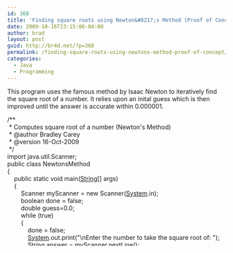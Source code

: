 ```yaml
---
id: 368
title: 'Finding square roots using Newton&#8217;s Method (Proof of Concept)'
date: 2009-10-16T23:15:06-04:00
author: brad
layout: post
guid: http://br4d.net/?p=368
permalink: /finding-square-roots-using-newtons-method-proof-of-concept/
categories:
  - Java
  - Programming
---
```

This program uses the famous method by Isaac Newton to iteratively find the square root of a number. It relies upon an inital guess which is then improved until the answer is accurate within 0.000001.

<!--more-->

<div class="codecolorer-container java default" style="overflow:auto;white-space:nowrap;height:300px;">
  <div class="java codecolorer">
    <span class="co3">/**<br /> &nbsp;* Computes square root of a number (Newton's Method)<br /> &nbsp;* @author Bradley Carey<br /> &nbsp;* @version 16-Oct-2009<br /> &nbsp;*/</span><br /> <span class="kw1">import</span> <span class="co2">java.util.Scanner</span><span class="sy0">;</span><br /> <span class="kw1">public</span> <span class="kw1">class</span> NewtonsMethod<br /> <span class="br0">&#123;</span><br /> &nbsp; &nbsp; <span class="kw1">public</span> <span class="kw1">static</span> <span class="kw4">void</span> main<span class="br0">&#40;</span><a href="http://www.google.com/search?hl=en&q=allinurl%3Adocs.oracle.com+javase+docs+api+string"><span class="kw3">String</span></a><span class="br0">&#91;</span><span class="br0">&#93;</span> args<span class="br0">&#41;</span><br /> &nbsp; &nbsp; <span class="br0">&#123;</span><br /> &nbsp; &nbsp; &nbsp; &nbsp; Scanner myScanner <span class="sy0">=</span> <span class="kw1">new</span> Scanner<span class="br0">&#40;</span><a href="http://www.google.com/search?hl=en&q=allinurl%3Adocs.oracle.com+javase+docs+api+system"><span class="kw3">System</span></a>.<span class="me1">in</span><span class="br0">&#41;</span><span class="sy0">;</span><br /> &nbsp; &nbsp; &nbsp; &nbsp; <span class="kw4">boolean</span> done <span class="sy0">=</span> <span class="kw2">false</span><span class="sy0">;</span><br /> &nbsp; &nbsp; &nbsp; &nbsp; <span class="kw4">double</span> guess<span class="sy0">=</span><span class="nu0">0.0</span><span class="sy0">;</span><br /> &nbsp; &nbsp; &nbsp; &nbsp; <span class="kw1">while</span> <span class="br0">&#40;</span><span class="kw2">true</span><span class="br0">&#41;</span><br /> &nbsp; &nbsp; &nbsp; &nbsp; <span class="br0">&#123;</span><br /> &nbsp; &nbsp; &nbsp; &nbsp; &nbsp; &nbsp; done <span class="sy0">=</span> <span class="kw2">false</span><span class="sy0">;</span><br /> &nbsp; &nbsp; &nbsp; &nbsp; &nbsp; &nbsp; <a href="http://www.google.com/search?hl=en&q=allinurl%3Adocs.oracle.com+javase+docs+api+system"><span class="kw3">System</span></a>.<span class="me1">out</span>.<span class="me1">print</span><span class="br0">&#40;</span><span class="st0">"<span class="es0">\n</span>Enter the number to take the square root of: "</span><span class="br0">&#41;</span><span class="sy0">;</span><br /> &nbsp; &nbsp; &nbsp; &nbsp; &nbsp; &nbsp; <a href="http://www.google.com/search?hl=en&q=allinurl%3Adocs.oracle.com+javase+docs+api+string"><span class="kw3">String</span></a> answer <span class="sy0">=</span> myScanner.<span class="me1">nextLine</span><span class="br0">&#40;</span><span class="br0">&#41;</span><span class="sy0">;</span><br /> &nbsp; &nbsp; &nbsp; &nbsp; &nbsp; &nbsp; <span class="kw4">double</span> x <span class="sy0">=</span> <a href="http://www.google.com/search?hl=en&q=allinurl%3Adocs.oracle.com+javase+docs+api+double"><span class="kw3">Double</span></a>.<span class="me1">parseDouble</span><span class="br0">&#40;</span>answer<span class="br0">&#41;</span><span class="sy0">;</span><br /> &nbsp;<br /> &nbsp; &nbsp; &nbsp; &nbsp; &nbsp; &nbsp; <span class="kw1">if</span> <span class="br0">&#40;</span>x<span class="sy0"><=</span><span class="nu0"></span><span class="br0">&#41;</span><br /> &nbsp; &nbsp; &nbsp; &nbsp; &nbsp; &nbsp; <span class="br0">&#123;</span><br /> &nbsp; &nbsp; &nbsp; &nbsp; &nbsp; &nbsp; &nbsp; &nbsp; done <span class="sy0">=</span> <span class="kw2">true</span><span class="sy0">;</span><br /> &nbsp; &nbsp; &nbsp; &nbsp; &nbsp; &nbsp; &nbsp; &nbsp; <a href="http://www.google.com/search?hl=en&q=allinurl%3Adocs.oracle.com+javase+docs+api+system"><span class="kw3">System</span></a>.<span class="me1">out</span>.<span class="me1">print</span><span class="br0">&#40;</span><span class="st0">"Error: only positive inputs are valid.<span class="es0">\n</span>"</span><span class="br0">&#41;</span><span class="sy0">;</span><br /> &nbsp; &nbsp; &nbsp; &nbsp; &nbsp; &nbsp; <span class="br0">&#125;</span><br /> &nbsp; &nbsp; &nbsp; &nbsp; &nbsp; &nbsp; <span class="kw1">else</span><br /> &nbsp; &nbsp; &nbsp; &nbsp; &nbsp; &nbsp; <span class="br0">&#123;</span><br /> &nbsp; &nbsp; &nbsp; &nbsp; &nbsp; &nbsp; &nbsp; &nbsp; <a href="http://www.google.com/search?hl=en&q=allinurl%3Adocs.oracle.com+javase+docs+api+system"><span class="kw3">System</span></a>.<span class="me1">out</span>.<span class="me1">print</span><span class="br0">&#40;</span><span class="st0">"Enter a guess for the square root: "</span><span class="br0">&#41;</span><span class="sy0">;</span><br /> &nbsp; &nbsp; &nbsp; &nbsp; &nbsp; &nbsp; &nbsp; &nbsp; answer <span class="sy0">=</span> myScanner.<span class="me1">nextLine</span><span class="br0">&#40;</span><span class="br0">&#41;</span><span class="sy0">;</span><br /> &nbsp; &nbsp; &nbsp; &nbsp; &nbsp; &nbsp; &nbsp; &nbsp; guess <span class="sy0">=</span> <a href="http://www.google.com/search?hl=en&q=allinurl%3Adocs.oracle.com+javase+docs+api+double"><span class="kw3">Double</span></a>.<span class="me1">parseDouble</span><span class="br0">&#40;</span>answer<span class="br0">&#41;</span><span class="sy0">;</span><br /> &nbsp; &nbsp; &nbsp; &nbsp; &nbsp; &nbsp; <span class="br0">&#125;</span><br /> &nbsp;<br /> &nbsp; &nbsp; &nbsp; &nbsp; &nbsp; &nbsp; <span class="kw1">while</span> <span class="br0">&#40;</span>done<span class="sy0">==</span><span class="kw2">false</span><span class="br0">&#41;</span><br /> &nbsp; &nbsp; &nbsp; &nbsp; &nbsp; &nbsp; <span class="br0">&#123;</span><br /> &nbsp; &nbsp; &nbsp; &nbsp; &nbsp; &nbsp; &nbsp; &nbsp; <span class="kw4">double</span> newGuess <span class="sy0">=</span> guess<span class="sy0">-</span><span class="br0">&#40;</span>guess<span class="sy0">*</span>guess<span class="sy0">-</span>x<span class="br0">&#41;</span><span class="sy0">/</span><span class="br0">&#40;</span><span class="nu0">2</span><span class="sy0">*</span>guess<span class="br0">&#41;</span><span class="sy0">;</span><br /> &nbsp; &nbsp; &nbsp; &nbsp; &nbsp; &nbsp; &nbsp; &nbsp; <a href="http://www.google.com/search?hl=en&q=allinurl%3Adocs.oracle.com+javase+docs+api+system"><span class="kw3">System</span></a>.<span class="me1">out</span>.<span class="me1">print</span><span class="br0">&#40;</span><span class="st0">"newGuess = "</span> <span class="sy0">+</span> newGuess <span class="sy0">+</span> <span class="st0">"<span class="es0">\n</span>"</span><span class="br0">&#41;</span><span class="sy0">;</span><br /> &nbsp;<br /> &nbsp; &nbsp; &nbsp; &nbsp; &nbsp; &nbsp; &nbsp; &nbsp; <span class="kw1">if</span> <span class="br0">&#40;</span><a href="http://www.google.com/search?hl=en&q=allinurl%3Adocs.oracle.com+javase+docs+api+math"><span class="kw3">Math</span></a>.<span class="me1">abs</span><span class="br0">&#40;</span>guess<span class="sy0">-</span>newGuess<span class="br0">&#41;</span><span class="sy0"><</span><span class="nu0">0.00001</span><span class="br0">&#41;</span><br /> &nbsp; &nbsp; &nbsp; &nbsp; &nbsp; &nbsp; &nbsp; &nbsp; <span class="br0">&#123;</span><br /> &nbsp; &nbsp; &nbsp; &nbsp; &nbsp; &nbsp; &nbsp; &nbsp; &nbsp; &nbsp; <a href="http://www.google.com/search?hl=en&q=allinurl%3Adocs.oracle.com+javase+docs+api+system"><span class="kw3">System</span></a>.<span class="me1">out</span>.<span class="me1">print</span><span class="br0">&#40;</span><span class="st0">"To within .000001, The square root of "</span> <span class="sy0">+</span> x <span class="sy0">+</span> <span class="st0">" is "</span> <span class="sy0">+</span> newGuess<span class="br0">&#41;</span><span class="sy0">;</span><br /> &nbsp; &nbsp; &nbsp; &nbsp; &nbsp; &nbsp; &nbsp; &nbsp; &nbsp; &nbsp; <a href="http://www.google.com/search?hl=en&q=allinurl%3Adocs.oracle.com+javase+docs+api+system"><span class="kw3">System</span></a>.<span class="me1">out</span>.<span class="me1">print</span><span class="br0">&#40;</span><span class="st0">"<span class="es0">\n</span>Do another? y/n &nbsp;"</span><span class="br0">&#41;</span><span class="sy0">;</span><br /> &nbsp; &nbsp; &nbsp; &nbsp; &nbsp; &nbsp; &nbsp; &nbsp; &nbsp; &nbsp; answer <span class="sy0">=</span> myScanner.<span class="me1">nextLine</span><span class="br0">&#40;</span><span class="br0">&#41;</span><span class="sy0">;</span><br /> &nbsp; &nbsp; &nbsp; &nbsp; &nbsp; &nbsp; &nbsp; &nbsp; &nbsp; &nbsp; done<span class="sy0">=</span><span class="kw2">true</span><span class="sy0">;</span><br /> &nbsp;<br /> &nbsp; &nbsp; &nbsp; &nbsp; &nbsp; &nbsp; &nbsp; &nbsp; &nbsp; &nbsp; <span class="kw1">if</span><span class="br0">&#40;</span>answer.<span class="me1">equals</span><span class="br0">&#40;</span><span class="st0">"n"</span><span class="br0">&#41;</span><span class="br0">&#41;</span><br /> &nbsp; &nbsp; &nbsp; &nbsp; &nbsp; &nbsp; &nbsp; &nbsp; &nbsp; &nbsp; <span class="br0">&#123;</span><br /> &nbsp; &nbsp; &nbsp; &nbsp; &nbsp; &nbsp; &nbsp; &nbsp; &nbsp; &nbsp; &nbsp; &nbsp; <a href="http://www.google.com/search?hl=en&q=allinurl%3Adocs.oracle.com+javase+docs+api+system"><span class="kw3">System</span></a>.<span class="me1">out</span>.<span class="me1">print</span><span class="br0">&#40;</span><span class="st0">"Good Bye!!<span class="es0">\n</span>"</span><span class="br0">&#41;</span><span class="sy0">;</span><br /> &nbsp; &nbsp; &nbsp; &nbsp; &nbsp; &nbsp; &nbsp; &nbsp; &nbsp; &nbsp; &nbsp; &nbsp; <a href="http://www.google.com/search?hl=en&q=allinurl%3Adocs.oracle.com+javase+docs+api+system"><span class="kw3">System</span></a>.<span class="me1">exit</span><span class="br0">&#40;</span><span class="nu0"></span><span class="br0">&#41;</span><span class="sy0">;</span><br /> &nbsp; &nbsp; &nbsp; &nbsp; &nbsp; &nbsp; &nbsp; &nbsp; &nbsp; &nbsp; <span class="br0">&#125;</span><br /> &nbsp; &nbsp; &nbsp; &nbsp; &nbsp; &nbsp; &nbsp; &nbsp; <span class="br0">&#125;</span><br /> &nbsp; &nbsp; &nbsp; &nbsp; &nbsp; &nbsp; &nbsp; &nbsp; <span class="kw1">else</span><br /> &nbsp; &nbsp; &nbsp; &nbsp; &nbsp; &nbsp; &nbsp; &nbsp; <span class="br0">&#123;</span><br /> &nbsp; &nbsp; &nbsp; &nbsp; &nbsp; &nbsp; &nbsp; &nbsp; &nbsp; &nbsp; guess <span class="sy0">=</span> newGuess<span class="sy0">;</span><br /> &nbsp; &nbsp; &nbsp; &nbsp; &nbsp; &nbsp; &nbsp; &nbsp; <span class="br0">&#125;</span><br /> &nbsp; &nbsp; &nbsp; &nbsp; &nbsp; &nbsp; <span class="br0">&#125;</span><br /> &nbsp; &nbsp; &nbsp; &nbsp; <span class="br0">&#125;</span><br /> &nbsp; &nbsp; <span class="br0">&#125;</span><br /> <span class="br0">&#125;</span>
  </div>
</div>